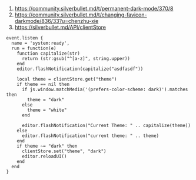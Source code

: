 
1. https://community.silverbullet.md/t/permanent-dark-mode/370/8
2. https://community.silverbullet.md/t/changing-favicon-darkmode/836/33?u=chenzhu-xie
3. https://silverbullet.md/API/clientStore

```space-lua
event.listen {
  name = 'system:ready',
  run = function(e)
    function capitalize(str)
      return (str:gsub("^[a-z]", string.upper))
    end
    editor.flashNotification(capitalize("asdfasdf"))
    
    local theme = clientStore.get("theme")
    if theme == nil then
      if js.window.matchMedia('(prefers-color-scheme: dark)').matches then
        theme = "dark"
      else
        theme = "white"
      end
      
      editor.flashNotification("Current Theme: " .. capitalize(theme))
    else
      editor.flashNotification("current theme: " .. theme)
    end
    if theme ~= "dark" then
      clientStore.set("theme", "dark")
      editor.reloadUI()
    end
  end
}
```
